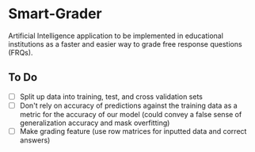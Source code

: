 # Smart-Grader
Artificial Intelligence application to be implemented in educational institutions as a faster and easier way to grade free response questions (FRQs). 

## To Do
- [ ] Split up data into training, test, and cross validation sets
- [ ] Don't rely on accuracy of predictions against the training data as a metric for the accuracy of our model (could convey a false sense of generalization accuracy and mask overfitting)
- [ ] Make grading feature (use row matrices for inputted data and correct answers)
